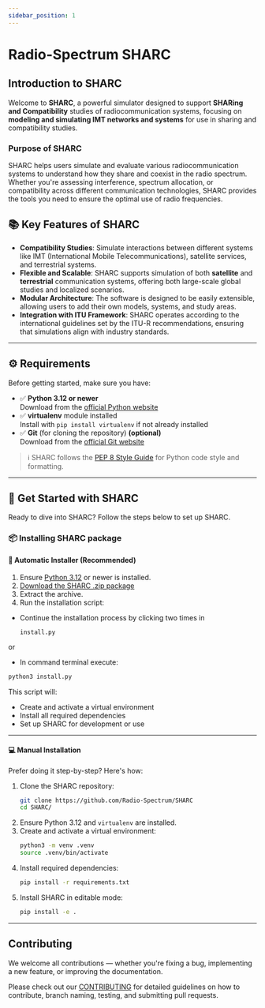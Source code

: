 ```yaml
---
sidebar_position: 1
---
```


# Radio-Spectrum SHARC

## Introduction to SHARC

Welcome to **SHARC**, a powerful simulator designed to support **SHARing and Compatibility** studies of radiocommunication systems, focusing on **modeling and simulating IMT networks and systems** for use in sharing and compatibility studies.

### Purpose of SHARC

SHARC helps users simulate and evaluate various radiocommunication systems to understand how they share and coexist in the radio spectrum. Whether you're assessing interference, spectrum allocation, or compatibility across different communication technologies, SHARC provides the tools you need to ensure the optimal use of radio frequencies.

## 📚 Key Features of SHARC

- **Compatibility Studies**: Simulate interactions between different systems like IMT (International Mobile Telecommunications), satellite services, and terrestrial systems.
- **Flexible and Scalable**: SHARC supports simulation of both **satellite** and **terrestrial** communication systems, offering both large-scale global studies and localized scenarios.
- **Modular Architecture**: The software is designed to be easily extensible, allowing users to add their own models, systems, and study areas.
- **Integration with ITU Framework**: SHARC operates according to the international guidelines set by the ITU-R recommendations, ensuring that simulations align with industry standards.

---

## ⚙️ Requirements 
Before getting started, make sure you have:

- ✅ **Python 3.12 or newer**  
  Download from the [official Python website](https://www.python.org/downloads/)
- ✅ **virtualenv** module installed  
  Install with `pip install virtualenv` if not already installed
- ✅ **Git** (for cloning the repository) **(optional)**  
  Download from the [official Git website](https://git-scm.com/downloads)

> ℹ️ SHARC follows the [PEP 8 Style Guide](https://peps.python.org/pep-0008/) for Python code style and formatting.

---

## 🦈 Get Started with SHARC

Ready to dive into SHARC? Follow the steps below to set up SHARC.

### 📦 Installing SHARC package

#### 🤖 Automatic Installer (Recommended)

1. Ensure [Python 3.12](https://www.python.org/downloads/) or newer is installed.
2. [Download the SHARC .zip package](https://github.com/Radio-Spectrum/SHARC/archive/refs/heads/development.zip)
3. Extract the archive.
4. Run the installation script:
  - Continue the installation process by clicking two times in

    `install.py`

  or

  - In command terminal execute:
     
   ```bash
   python3 install.py
   ```
   
This script will:

- Create and activate a virtual environment  
- Install all required dependencies  
- Set up SHARC for development or use

---

#### 💻 Manual Installation

Prefer doing it step-by-step? Here's how:

1. Clone the SHARC repository:
   ```bash
   git clone https://github.com/Radio-Spectrum/SHARC
   cd SHARC/
   ```
2. Ensure Python 3.12 and `virtualenv` are installed.
3. Create and activate a virtual environment:
   ```bash
   python3 -m venv .venv
   source .venv/bin/activate
   ```
4. Install required dependencies:
   ```bash
   pip install -r requirements.txt
   ```
5. Install SHARC in editable mode:
   ```bash
   pip install -e .
   ```

---

## Contributing
We welcome all contributions — whether you're fixing a bug, implementing a new feature, or improving the documentation.

Please check out our [CONTRIBUTING](https://projectsharc.vercel.app/docs/Contributing) for detailed guidelines on how to contribute, branch naming, testing, and submitting pull requests.
